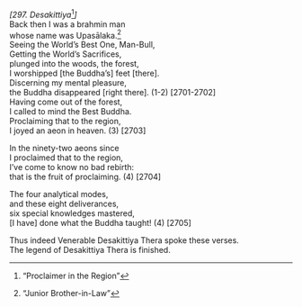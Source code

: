 *\[297. Desakittiya*[^1]*\]*  
Back then I was a brahmin man  
whose name was Upasālaka.[^2]  
Seeing the World’s Best One, Man-Bull,  
Getting the World’s Sacrifices,  
plunged into the woods, the forest,  
I worshipped \[the Buddha’s\] feet \[there\].  
Discerning my mental pleasure,  
the Buddha disappeared \[right there\]. (1-2) \[2701-2702\]  
Having come out of the forest,  
I called to mind the Best Buddha.  
Proclaiming that to the region,  
I joyed an aeon in heaven. (3) \[2703\]

In the ninety-two aeons since  
I proclaimed that to the region,  
I’ve come to know no bad rebirth:  
that is the fruit of proclaiming. (4) \[2704\]

The four analytical modes,  
and these eight deliverances,  
six special knowledges mastered,  
\[I have\] done what the Buddha taught! (4) \[2705\]

Thus indeed Venerable Desakittiya Thera spoke these verses.  
The legend of Desakittiya Thera is finished.

[^1]: “Proclaimer in the Region”

[^2]: “Junior Brother-in-Law”
